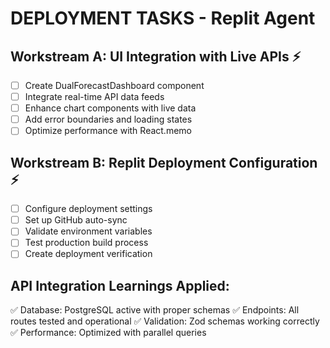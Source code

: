 # DEPLOYMENT TASKS - Replit Agent

## Workstream A: UI Integration with Live APIs ⚡
- [ ] Create DualForecastDashboard component
- [ ] Integrate real-time API data feeds
- [ ] Enhance chart components with live data
- [ ] Add error boundaries and loading states
- [ ] Optimize performance with React.memo

## Workstream B: Replit Deployment Configuration ⚡
- [ ] Configure deployment settings
- [ ] Set up GitHub auto-sync
- [ ] Validate environment variables
- [ ] Test production build process
- [ ] Create deployment verification

## API Integration Learnings Applied:
✅ Database: PostgreSQL active with proper schemas
✅ Endpoints: All routes tested and operational
✅ Validation: Zod schemas working correctly
✅ Performance: Optimized with parallel queries